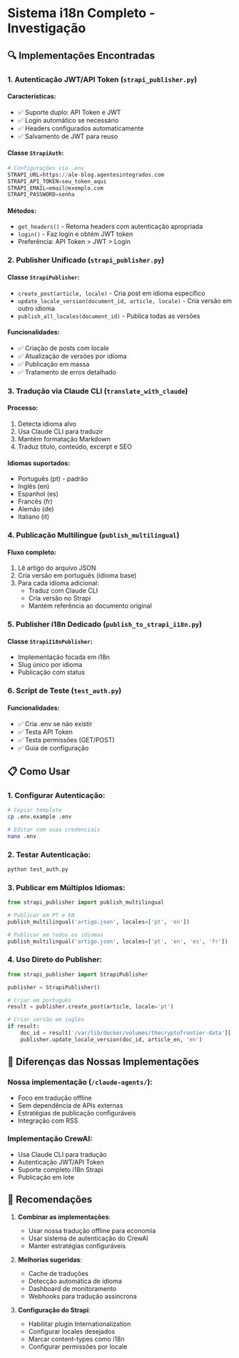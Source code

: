 # Sistema i18n Completo - Investigação

## 🔍 Implementações Encontradas

### 1. **Autenticação JWT/API Token** (`strapi_publisher.py`)

#### Características:
- ✅ Suporte duplo: API Token e JWT
- ✅ Login automático se necessário
- ✅ Headers configurados automaticamente
- ✅ Salvamento de JWT para reuso

#### Classe `StrapiAuth`:
```python
# Configurações via .env
STRAPI_URL=https://ale-blog.agentesintegrados.com
STRAPI_API_TOKEN=seu_token_aqui
STRAPI_EMAIL=email@exemplo.com
STRAPI_PASSWORD=senha
```

#### Métodos:
- `get_headers()` - Retorna headers com autenticação apropriada
- `login()` - Faz login e obtém JWT token
- Preferência: API Token > JWT > Login

### 2. **Publisher Unificado** (`strapi_publisher.py`)

#### Classe `StrapiPublisher`:
- `create_post(article, locale)` - Cria post em idioma específico
- `update_locale_version(document_id, article, locale)` - Cria versão em outro idioma
- `publish_all_locales(document_id)` - Publica todas as versões

#### Funcionalidades:
- ✅ Criação de posts com locale
- ✅ Atualização de versões por idioma
- ✅ Publicação em massa
- ✅ Tratamento de erros detalhado

### 3. **Tradução via Claude CLI** (`translate_with_claude`)

#### Processo:
1. Detecta idioma alvo
2. Usa Claude CLI para traduzir
3. Mantém formatação Markdown
4. Traduz título, conteúdo, excerpt e SEO

#### Idiomas suportados:
- Português (pt) - padrão
- Inglês (en)
- Espanhol (es)
- Francês (fr)
- Alemão (de)
- Italiano (it)

### 4. **Publicação Multilíngue** (`publish_multilingual`)

#### Fluxo completo:
1. Lê artigo do arquivo JSON
2. Cria versão em português (idioma base)
3. Para cada idioma adicional:
   - Traduz com Claude CLI
   - Cria versão no Strapi
   - Mantém referência ao documento original

### 5. **Publisher i18n Dedicado** (`publish_to_strapi_i18n.py`)

#### Classe `StrapiI18nPublisher`:
- Implementação focada em i18n
- Slug único por idioma
- Publicação com status

### 6. **Script de Teste** (`test_auth.py`)

#### Funcionalidades:
- ✅ Cria .env se não existir
- ✅ Testa API Token
- ✅ Testa permissões (GET/POST)
- ✅ Guia de configuração

## 📋 Como Usar

### 1. Configurar Autenticação:
```bash
# Copiar template
cp .env.example .env

# Editar com suas credenciais
nano .env
```

### 2. Testar Autenticação:
```bash
python test_auth.py
```

### 3. Publicar em Múltiplos Idiomas:
```python
from strapi_publisher import publish_multilingual

# Publicar em PT e EN
publish_multilingual('artigo.json', locales=['pt', 'en'])

# Publicar em todos os idiomas
publish_multilingual('artigo.json', locales=['pt', 'en', 'es', 'fr'])
```

### 4. Uso Direto do Publisher:
```python
from strapi_publisher import StrapiPublisher

publisher = StrapiPublisher()

# Criar em português
result = publisher.create_post(article, locale='pt')

# Criar versão em inglês
if result:
    doc_id = result['/var/lib/docker/volumes/thecryptofrontier-data']['documentId']
    publisher.update_locale_version(doc_id, article_en, 'en')
```

## 🔧 Diferenças das Nossas Implementações

### Nossa implementação (`/claude-agents/`):
- Foco em tradução offline
- Sem dependência de APIs externas
- Estratégias de publicação configuráveis
- Integração com RSS

### Implementação CrewAI:
- Usa Claude CLI para tradução
- Autenticação JWT/API Token
- Suporte completo i18n Strapi
- Publicação em lote

## 🎯 Recomendações

1. **Combinar as implementações**:
   - Usar nossa tradução offline para economia
   - Usar sistema de autenticação do CrewAI
   - Manter estratégias configuráveis

2. **Melhorias sugeridas**:
   - Cache de traduções
   - Detecção automática de idioma
   - Dashboard de monitoramento
   - Webhooks para tradução assíncrona

3. **Configuração do Strapi**:
   - Habilitar plugin Internationalization
   - Configurar locales desejados
   - Marcar content-types como i18n
   - Configurar permissões por locale